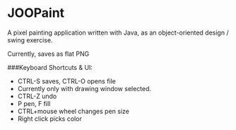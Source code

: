 JOOPaint
========

A pixel painting application written with Java, as an object-oriented design / swing exercise. 

Currently, saves as flat PNG

###Keyboard Shortcuts & UI: 

 * CTRL-S saves, CTRL-O opens file
  * Currently only with drawing window selected.  
 * CTRL-Z undo
 * P pen, F fill
 * CTRL+mouse wheel changes pen size  
 * Right click picks color 

